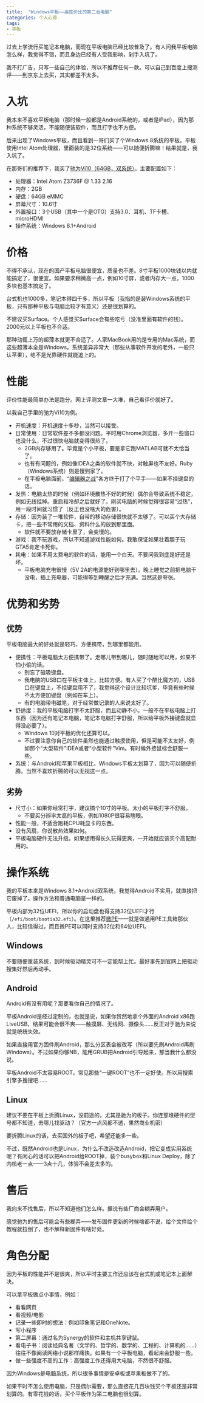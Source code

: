 ```yaml
---
title:  "Windows平板——高性价比的第二台电脑"
categories: 个人心得
tags:
- 平板
---
```

过去上学流行买笔记本电脑，而现在平板电脑已经比较普及了。有人问我平板电脑怎么样，我觉得不错，而且身边已经有人受我影响，剁手入坑了。

我不打广告，只写一些自己的体验，所以不推荐任何一款。可以自己到百度上搜测评——到京东上去买，其实都差不太多。

<!--more-->

# 入坑

我本来不喜欢平板电脑（那时候一般都是Android系统的，或者是iPad），因为那种系统不够灵活，不能随便装软件，而且打字也不方便。

后来出现了Windows平板，而且看到一哥们买了个Windows 8系统的平板。平板使用Intel Atom处理器，里面装的是32位系统——可以随便折腾嘛！结果就是，我入坑了。

在那哥们的推荐下，我买了[驰为Vi10（64GB，双系统）](http://item.jd.com/10000140721.html)。主要配置如下：

* 处理器：Intel Atom Z3736F @ 1.33 2.16
* 内存：2GB
* 硬盘：64GB eMMC
* 屏幕尺寸：10.6寸
* 外置接口：3个USB（其中一个是OTG）支持3.0、耳机、TF卡槽、microHDMI
* 操作系统：Windows 8.1+Android

# 价格

不得不承认，现在的国产平板电脑很便宜，质量也不差。8寸平板1000块钱以内就能搞定了，很便宜。如果要求稍微高一点，例如10寸屏，或者内存大一点，1000多块也基本搞定了。

台式机也1000多，笔记本得四千多，所以平板（我指的是装Windows系统的平板，只有那种平板与电脑比较才有意义）还是很划算的。

不建议买Surface。个人感觉买Surface会有些吃亏（没准里面有软件的钱）。2000元以上平板也不合适。

那种动辄上万的超薄本就更不合适了。人家MacBook用的是专用的Mac系统，而这些超薄本全是Windows。系统差异非常大（那些从事软件开发的老外，一般只认苹果），绝不是光靠硬件就能追上的。

# 性能

评价性能最简单办法是跑分。网上评测文章一大堆，自己看评价就好了。

以我自己手里的驰为Vi10为例。

* 开机速度：开机速度十多秒，当然可以接受。
* 日常使用：日常软件差不多都没问题。平时用Chrome浏览器，多开一些窗口也没什么，不过很快电脑就变得很热了。
    * 2GB内存够用了。毕竟是个小平板，要是拿它跑MATLAB可就不太恰当了。
    * 也有有问题的，例如像IDEA之类的软件就不快，对触屏也不友好。Ruby（Windows系统）则是慢到家了。
    * 在平板电脑面前，“[编辑器之战](https://zh.wikipedia.org/wiki/%E7%BC%96%E8%BE%91%E5%99%A8%E4%B9%8B%E6%88%98)”各方终于打了个平手——如果不挂键盘的话。
* 发热：电脑太热的时候（例如环境散热不好的时候）偶尔会导致系统不稳定，例如无线挂掉。重启和冷却之后就好了。刚买电脑的时候觉得很容易“过热”，用一段时间就习惯了（反正也没啥大的危害）。
* 存储：因为装了一堆软件，自带的移动存储很快就不太够了。可以买个大存储卡，把一些不常用的文档、资料什么的放到那里面。
    * 软件就不要放存储卡里了，会变慢的。
* 游戏：我不玩游戏，所以不知道游戏性能如何。我敢保证如果壮着胆子玩GTA5肯定卡死你。
* 耗电：如果不用太费电的软件的话，能用一个白天。不要问我到底是好还是坏。
    * 平板电脑充电很慢（5V 2A的电源能好到哪里去）。晚上睡觉之前把电脑干没电，插上充电器，可能得等到睡醒之后才充满。当然这是夸张。

# 优势和劣势

## 优势

平板电脑最大的好处就是轻巧，方便携带，到哪里都能用。

* 便携性：平板电脑太方便携带了。走哪儿带到哪儿，随时随地可以用，如果不怕小偷的话。
    * 别忘了磁吸键盘。
    * 我电脑的USB口在平板主体上，比较方便。有人买了个酷比魔方的，USB口在键盘上，不挂键盘用不了，我觉得这个设计比较坑爹，毕竟有些时候不太方便加键盘（例如在车上）。
    * 有的电脑带电磁笔，对于经常做记录的人来说太好了。
* 舒适度：我的平板电脑打字不太舒服，而且动静不小。一般不在平板电脑上打东西（因为还有笔记本电脑，笔记本电脑打字舒服，所以给平板外接键盘就显得没必要了）。
    * Windows 10对平板的优化还算可以。
    * 不过要注意你自己的软件虽然也能通过触摸使用，但是可能不太友好，例如那个“大型软件”IDEA或者“小型软件”Vim。有时候外接鼠标会舒服一些。
* 系统：与Android和苹果平板相比，Windows平板太划算了，因为可以随便折腾。当然不喜欢折腾的可以无视这一点。

## 劣势

* 尺寸小：如果你经常打字，建议搞个10寸的平板。太小的平板打字不舒服。
    * 不要买分辨率太高的平板，例如1080P很容易瞎眼。
* 性能一般，不适合跑耗CPU耗显卡的东西。
* 没有风扇，你说散热效果如何。
* 平板电脑硬件无法升级。如果想用得长久玩得更爽，一开始就应该买个高配耐用的。

# 操作系统

我的平板本来是Windows 8.1+Android双系统，我觉得Android不实用，就直接把它废掉了。操作方法和普通电脑是一样的。

平板内部为32位UEFI，所以你的启动盘也得支持32位UEFI才行（`/efi/boot/bootia32.efi`）。在这里推荐[微PE](http://www.wepe.com.cn/)——就是做通用PE工具箱那伙人，比较信得过，而且微PE可以同时支持32位和64位UEFI。

## Windows

不要随便重装系统，到时候驱动精灵可不一定能帮上忙。最好事先到官网上把驱动搜集好然后再动手。

## Android

Android有没有用呢？那要看你自己的情况了。

平板Android是经过定制的，也就是说，如果你贸然地拿个外面的Android x86跑LiveUSB，结果可能会很不爽——触摸屏、无线网、摄像头……反正对于驰为来说就是统统失效。

如果直接用官方固件刷Android，那么分区表会被改写（所以要先刷Android再刷Windows）。不过如果你够NB，能用GRUB把Android引导起来，那当我什么都没说。

平板Android不太容易ROOT。常见那些“一键ROOT”也不一定好使。所以用搜索引擎多搜搜吧……

## Linux

建议不要在平板上折腾Linux，没前途的，尤其是驰为的板子。你连那堆硬件的型号都不知道，去哪儿找驱动？（官方一点风都不透，果然商业机密）

要折腾Linux的话，去买国外的板子吧，希望还能多一些。

不过，既然Android也是Linux，为什么不改造改造Android，把它变成实用系统呢？有闲心的话可以把Android给ROOT掉，装个busybox和Linux Deploy，除了内核老一点——3点十几，体验不会差太多的。

# 售后

我向来不找售后，所以不知道他们怎么样。据说有些厂商会糊弄用户。

感觉驰为的售后可能会有些糊弄——发布固件更新的时候啥都不说，给个文件给个教程就拉倒了，也不解释新固件有啥好处。

# 角色分配

因为平板的性能并不是很爽，所以平时主要工作还应该在台式机或笔记本上面解决。

可以拿平板做点小事情，例如：

* 看看网页
* 看视频/电影
* 记录一些即时的想法：例如印象笔记和OneNote。
* 写小程序
* 第二屏幕：通过名为Synergy的软件和主机共享键鼠。
* 看电子书：阅读经典名著（文学的、哲学的、数学的、工程的、计算机的……）往往不像阅读网络小说那样痛快。如果有一个平板电脑，看起来会舒服一些。
* 做一些强度不高的工作：高强度工作还得用大电脑，不然很不舒服。

因为Windows是电脑系统，所以很多事情是安卓板或苹果板做不了的。

如果平时不怎么使用电脑，只是偶尔需要，那么直接花几百块钱买个平板还是非常划算的。有零花钱的话，买个平板作为第二电脑也很划算。
